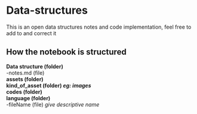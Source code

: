 # Data-structures
This is an open data structures notes and code implementation, feel free to add to and correct it

## How the notebook is structured  
  **Data structure (folder)**  
   -notes.md (file)  
    **assets (folder)**  
      **kind_of_asset (folder) _eg: images_**  
    **codes (folder)**  
      **language (folder)**  
        -fileName (file) _give descriptive name_  
